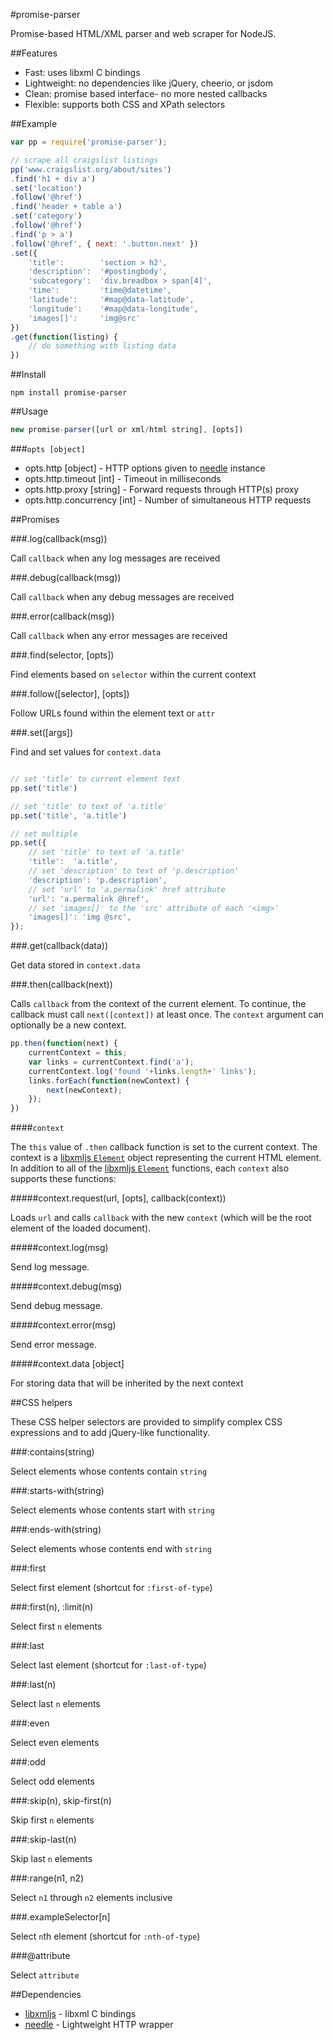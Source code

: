#promise-parser

Promise-based HTML/XML parser and web scraper for NodeJS.

##Features

- Fast: uses libxml C bindings
- Lightweight: no dependencies like jQuery, cheerio, or jsdom
- Clean: promise based interface- no more nested callbacks
- Flexible: supports both CSS and XPath selectors

##Example

```javascript
var pp = require('promise-parser');

// scrape all craigslist listings
pp('www.craigslist.org/about/sites') 
.find('h1 + div a')
.set('location')
.follow('@href')
.find('header + table a')
.set('category')
.follow('@href')
.find('p > a')
.follow('@href', { next: '.button.next' })
.set({
    'title':        'section > h2',
    'description':  '#postingbody',
    'subcategory':  'div.breadbox > span[4]',
    'time':         'time@datetime',
    'latitude':     '#map@data-latitude',
    'longitude':    '#map@data-longitude',
    'images[]':     'img@src'
})
.get(function(listing) {
    // do something with listing data
})
```

##Install

```
npm install promise-parser
```

##Usage

```javascript
new promise-parser([url or xml/html string], [opts])
```

###`opts [object]`

- opts.http [object] - HTTP options given to [needle](https://github.com/tomas/needle) instance
- opts.http.timeout [int] - Timeout in milliseconds
- opts.http.proxy [string] - Forward requests through HTTP(s) proxy
- opts.http.concurrency [int] - Number of simultaneous HTTP requests

##Promises

###.log(callback(msg))

Call `callback` when any log messages are received

###.debug(callback(msg))

Call `callback` when any debug messages are received


###.error(callback(msg))

Call `callback` when any error messages are received

###.find(selector, [opts])

Find elements based on `selector` within the current context

###.follow([selector], [opts])

Follow URLs found within the element text or `attr`

###.set([args])

Find and set values for `context.data`

```javascript

// set 'title' to current element text
pp.set('title')

// set 'title' to text of 'a.title'
pp.set('title', 'a.title')

// set multiple
pp.set({
	// set 'title' to text of 'a.title'
	'title':  'a.title',
	// set 'description' to text of 'p.description'
	'description': 'p.description',
	// set 'url' to 'a.permalink' href attribute
	'url': 'a.permalink @href',
	// set 'images[]' to the 'src' attribute of each '<img>'
	'images[]': 'img @src',
});
```
###.get(callback(data))

Get data stored in `context.data`

###.then(callback(next))

Calls `callback` from the context of the current element.
To continue, the callback must call `next([context])` at least once.
The `context` argument can optionally be a new context.


```javascript
pp.then(function(next) {
	currentContext = this;
	var links = currentContext.find('a');
	currentContext.log('found '+links.length+' links');
	links.forEach(function(newContext) {
		next(newContext);
	});
})
```

####`context`

The `this` value of `.then` callback function is set to the current context.
The context is a [libxmljs `Element`](https://github.com/polotek/libxmljs/wiki/Element) object representing the current HTML element.
In addition to all of the [libxmljs `Element`](https://github.com/polotek/libxmljs/wiki/Element) functions,
each `context` also supports these functions:

#####context.request(url, [opts], callback(context))

Loads `url` and calls `callback` with the new `context` (which will be the root element of the loaded document).


#####context.log(msg)

Send log message.

#####context.debug(msg)

Send debug message.

#####context.error(msg)

Send error message.

#####context.data [object]

For storing data that will be inherited by the next context

##CSS helpers

These CSS helper selectors are provided to simplify complex CSS expressions and to add jQuery-like functionality.

###:contains(string)

Select elements whose contents contain `string`

###:starts-with(string)

Select elements whose contents start with `string`

###:ends-with(string)

Select elements whose contents end with `string`

###:first

Select first element  (shortcut for `:first-of-type`)

###:first(n), :limit(n)

Select first `n` elements

###:last

Select last element (shortcut for `:last-of-type`)

###:last(n)

Select last `n` elements

###:even

Select even elements

###:odd

Select odd elements

###:skip(n), skip-first(n)

Skip first `n` elements

###:skip-last(n)

Skip last `n` elements

###:range(n1, n2)

Select `n1` through `n2` elements inclusive

###.exampleSelector[n]

Select `n`th element (shortcut for `:nth-of-type`)

###@attribute

Select `attribute`

##Dependencies

- [libxmljs](https://github.com/polotek/libxmljs) - libxml C bindings
- [needle](https://github.com/tomas/needle) - Lightweight HTTP wrapper
